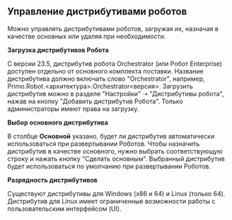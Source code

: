 ## **Управление дистрибутивами роботов**

Можно управлять дистрибутивами роботов, загружая их, назначая в качестве основных или удаляя при необходимости.

**Загрузка дистрибутивов Робота**

С версии 23.5, дистрибутив робота Orchestrator (или Робот Enterprise) доступен отдельно от основного комплекта поставки. Название дистрибутива должно включать слово "Orchestrator", например, Primo.Robot.<архитектура>.Orchestrator<версия>. 
Загрузить дистрибутив можно в разделе "Настройки" ➝ "Дистрибутивы робота", нажав на кнопку "Добавить дистрибутив Робота". Только администраторы имеют права на загрузку.

**Выбор основного дистрибутива**

 В столбце **Основной** указано, будет ли дистрибутив автоматически использоваться при развертывании Роботов. Чтобы назначить дистрибутив в качестве основного, нужно выбрать соответствующую строку и нажать кнопку "Сделать основным". Выбранный дистрибутив будет использоваться по умолчанию при развертывании Роботов.

**Разрядность дистрибутивов**

 Существуют дистрибутивы для Windows (x86 и 64) и Linux (только 64). Дистрибутив для Linux имеет ограниченные возможности работы с пользовательским интерфейсом (UI).

